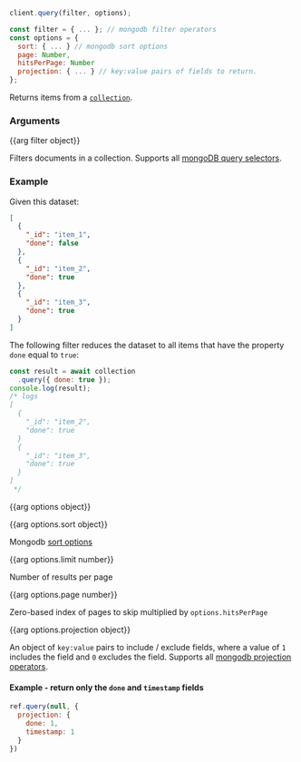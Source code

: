```javascript
client.query(filter, options);

const filter = { ... }; // mongodb filter operators
const options = {
  sort: { ... } // mongodb sort options
  page: Number,
  hitsPerPage: Number
  projection: { ... } // key:value pairs of fields to return.
};
```

Returns items from a [`collection`](#/docs/API/client/collection).

### Arguments

{{arg filter object}}

Filters documents in a collection. Supports all [mongoDB query selectors](https://docs.mongodb.com/manual/reference/operator/query/index.html#query-selectors).

### Example

Given this dataset:

```json
[
  {
    "_id": "item_1",
    "done": false
  },
  {
    "_id": "item_2",
    "done": true
  },
  {
    "_id": "item_3",
    "done": true
  }
]
```

The following filter reduces the dataset to all items that have the property `done` equal to `true`:
```javascript
const result = await collection
  .query({ done: true });
console.log(result);
/* logs
[
  {
    "_id": "item_2",
    "done": true
  }
  {
    "_id": "item_3",
    "done": true
  }
]
 */
```

{{arg options object}}

{{arg options.sort object}}

Mongodb [sort options](https://docs.mongodb.com/manual/reference/method/cursor.sort/index.html)

{{arg options.limit number}}

Number of results per page

{{arg options.page number}}

Zero-based index of pages to skip multiplied by `options.hitsPerPage`

{{arg options.projection object}}

An object of `key:value` pairs to include / exclude fields, where a value of `1` includes the field and `0` excludes the field. Supports all [mongodb projection operators](https://docs.mongodb.com/manual/reference/operator/query/index.html#projection-operators).

#### Example - return only the `done` and `timestamp` fields

```javascript
ref.query(null, {
  projection: {
    done: 1,
    timestamp: 1
  }
})
```
